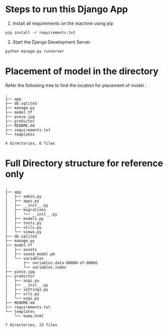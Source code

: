 # Steps to run this Django App

1. Install all requirements on the machine using pip

```
pip install -r requirements.txt
```

2. Start the Django Development Server

```
python manage.py runserver
```

# Placement of model in the directory
Refer the following tree to find the location for placement of model :
```
.
├── app
├── db.sqlite3
├── manage.py
├── model.tf
├── piece.jpg
├── predictor
├── README.md
├── requirements.txt
└── templates

4 directories, 6 files
```

# Full Directory structure for reference only

```
.
├── app
│   ├── admin.py
│   ├── apps.py
│   ├── __init__.py
│   ├── migrations
│   │   └── __init__.py
│   ├── models.py
│   ├── tests.py
│   ├── utils.py
│   └── views.py
├── db.sqlite3
├── manage.py
├── model.tf
│   ├── assets
│   ├── saved_model.pb
│   └── variables
│       ├── variables.data-00000-of-00001
│       └── variables.index
├── piece.jpg
├── predictor
│   ├── asgi.py
│   ├── __init__.py
│   ├── settings.py
│   ├── urls.py
│   └── wsgi.py
├── README.md
├── requirements.txt
└── templates
    └── home.html

7 directories, 23 files

```